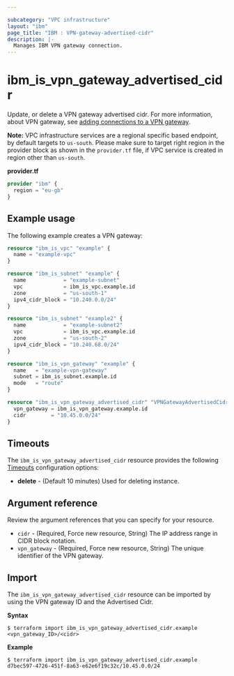 ```yaml
---

subcategory: "VPC infrastructure"
layout: "ibm"
page_title: "IBM : VPN-gateway-advertised-cidr"
description: |-
  Manages IBM VPN gateway connection.
---
```


# ibm_is_vpn_gateway_advertised_cidr
Update, or delete a VPN gateway advertised cidr. For more information, about VPN gateway, see [adding connections to a VPN gateway](https://cloud.ibm.com/docs/vpc?topic=vpc-vpn-adding-connections).

**Note:** 
VPC infrastructure services are a regional specific based endpoint, by default targets to `us-south`. Please make sure to target right region in the provider block as shown in the `provider.tf` file, if VPC service is created in region other than `us-south`.

**provider.tf**

```terraform
provider "ibm" {
  region = "eu-gb"
}
```


## Example usage
The following example creates a VPN gateway:

```terraform
resource "ibm_is_vpc" "example" {
  name = "example-vpc"
}

resource "ibm_is_subnet" "example" {
  name            = "example-subnet"
  vpc             = ibm_is_vpc.example.id
  zone            = "us-south-1"
  ipv4_cidr_block = "10.240.0.0/24"
}

resource "ibm_is_subnet" "example2" {
  name            = "example-subnet2"
  vpc             = ibm_is_vpc.example.id
  zone            = "us-south-2"
  ipv4_cidr_block = "10.240.68.0/24"
}

resource "ibm_is_vpn_gateway" "example" {
  name   = "example-vpn-gateway"
  subnet = ibm_is_subnet.example.id
  mode   = "route"
}

resource "ibm_is_vpn_gateway_advertised_cidr" "VPNGatewayAdvertisedCidr" {
  vpn_gateway = ibm_is_vpn_gateway.example.id
  cidr        = "10.45.0.0/24"
}

```

## Timeouts
The `ibm_is_vpn_gateway_advertised_cidr` resource provides the following [Timeouts](https://www.terraform.io/docs/language/resources/syntax.html) configuration options:

- **delete** - (Default 10 minutes) Used for deleting instance.


## Argument reference
Review the argument references that you can specify for your resource. 

- `cidr` - (Required, Force new resource, String) The IP address range in CIDR block notation.
- `vpn_gateway` - (Required, Force new resource, String) The unique identifier of the VPN gateway.

## Import
The `ibm_is_vpn_gateway_advertised_cidr` resource can be imported by using the VPN gateway ID and the Advertised Cidr. 

**Syntax**

```
$ terraform import ibm_is_vpn_gateway_advertised_cidr.example <vpn_gateway_ID>/<cidr>
```

**Example**

```
$ terraform import ibm_is_vpn_gateway_advertised_cidr.example d7bec597-4726-451f-8a63-e62e6f19c32c/10.45.0.0/24
```
